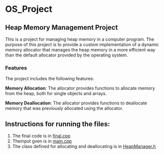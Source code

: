 # OS_Project

## Heap Memory Management Project
This is a project for managing heap memory in a computer program. The purpose of this project is to provide a custom implementation of a dynamic memory allocator that manages the heap memory in a more efficient way than the default allocator provided by the operating system.

### Features
The project includes the following features:

**Memory Allocation**: The allocator provides functions to allocate memory from the heap, both for single objects and arrays.

**Memory Deallocation**: The allocator provides functions to deallocate memory that was previously allocated using the allocator.

## Instructions for running the files:
1. The final code is in [final.cpp](https://github.com/utsavchab/OS_Project/blob/main/final.cpp)
2. Theinput gven is in [main.cpp](https://github.com/utsavchab/OS_Project/blob/main/main.cpp)
3. The class defined for allocating and deallocating is in [HeapManager.h](https://github.com/utsavchab/OS_Project/blob/main/HeapManager.h)
